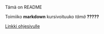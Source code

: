 Tämä on README

Toimiiko **markdown**
kursivoituuko *tämä* **?????**

[Linkki ohjesivulle](https://guides.github.com/features/mastering-markdown/)
